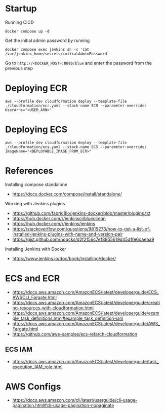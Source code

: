 # Startup
Running CICD
```shell
docker compose up -d
```

Get the initial admin password by running
```shell
docker compose exec jenkins sh -c 'cat /var/jenkins_home/secrets/initialAdminPassword'
```

Go to `http://<DOCKER_HOST>:8080/blue` and enter the password from the previous step

# Deploying ECR
```shell
aws --profile dev cloudformation deploy --template-file ./cloudformation/ecr.yaml --stack-name ECR --parameter-overrides UserArns="<USER_ARN>"
```

# Deploying ECS
```shell
aws --profile dev cloudformation deploy --template-file ./cloudformation/ecs.yaml --stack-name ECS --parameter-overrides ImageName="<DEPLOYABLE_IMAGE_FROM_ECR>"
```

# References
Installing compose standalone 
- https://docs.docker.com/compose/install/standalone/

Working with Jenkins plugins
- https://github.com/fabric8io/jenkins-docker/blob/master/plugins.txt
- https://hub.docker.com/r/jenkinsci/blueocean
- https://hub.docker.com/r/jenkins/jenkins
- https://stackoverflow.com/questions/9815273/how-to-get-a-list-of-installed-jenkins-plugins-with-name-and-version-pair
- https://gist.github.com/noqcks/d2f2156c7ef8955619d45d1fe6daeaa9

Installing Jenkins with Docker
- https://www.jenkins.io/doc/book/installing/docker/

# ECS and ECR
- https://docs.aws.amazon.com/AmazonECS/latest/developerguide/ECS_AWSCLI_Fargate.html
- https://docs.aws.amazon.com/AmazonECS/latest/developerguide/creating-resources-with-cloudformation.html
- https://docs.aws.amazon.com/AmazonECS/latest/developerguide/example_task_definitions.html#example_task_definition-iam
- https://docs.aws.amazon.com/AmazonECS/latest/developerguide/AWS_Fargate.html
- https://github.com/aws-samples/ecs-refarch-cloudformation

## ECS IAM
- https://docs.aws.amazon.com/AmazonECS/latest/developerguide/task_execution_IAM_role.html

# AWS Configs
- https://docs.aws.amazon.com/cli/latest/userguide/cli-usage-pagination.html#cli-usage-pagination-nopaginate